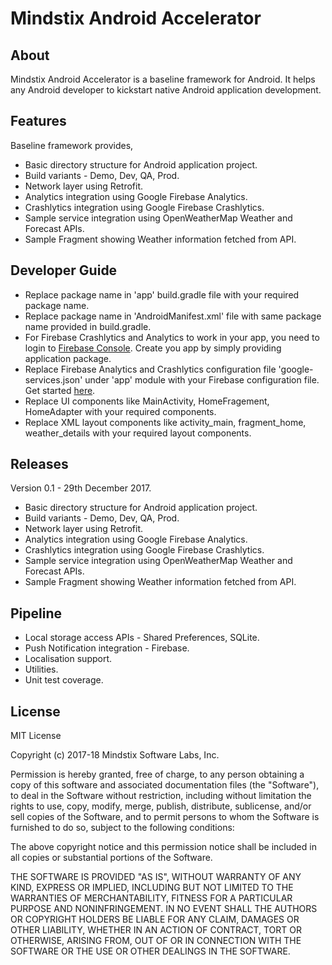 Mindstix Android Accelerator
============================

## About

Mindstix Android Accelerator is a baseline framework for Android. It helps any Android developer to kickstart native Android application development.

## Features

Baseline framework provides,

* Basic directory structure for Android application project.
* Build variants - Demo, Dev, QA, Prod.
* Network layer using Retrofit.
* Analytics integration using Google Firebase Analytics.
* Crashlytics integration using Google Firebase Crashlytics.
* Sample service integration using OpenWeatherMap Weather and Forecast APIs.
* Sample Fragment showing Weather information fetched from API.

## Developer Guide

* Replace package name in 'app' build.gradle file with your required package name.
* Replace package name in 'AndroidManifest.xml' file with same package name provided in build.gradle.
* For Firebase Crashlytics and Analytics to work in your app, you need to login to [Firebase Console][firebase-console]. Create you app by simply providing application package.
* Replace Firebase Analytics and Crashlytics configuration file 'google-services.json' under 'app' module with your Firebase configuration file. Get started [here][firebase-crashlytics].
* Replace UI components like MainActivity, HomeFragement, HomeAdapter with your required components.
* Replace XML layout components like activity_main, fragment_home, weather_details with your required layout components.

## Releases

Version 0.1 - 29th December 2017.

* Basic directory structure for Android application project.
* Build variants - Demo, Dev, QA, Prod.
* Network layer using Retrofit.
* Analytics integration using Google Firebase Analytics.
* Crashlytics integration using Google Firebase Crashlytics.
* Sample service integration using OpenWeatherMap Weather and Forecast APIs.
* Sample Fragment showing Weather information fetched from API.

## Pipeline

* Local storage access APIs - Shared Preferences, SQLite.
* Push Notification integration - Firebase.
* Localisation support.
* Utilities.
* Unit test coverage.

## License

MIT License

Copyright (c) 2017-18 Mindstix Software Labs, Inc.

Permission is hereby granted, free of charge, to any person obtaining a copy
of this software and associated documentation files (the "Software"), to deal
in the Software without restriction, including without limitation the rights
to use, copy, modify, merge, publish, distribute, sublicense, and/or sell
copies of the Software, and to permit persons to whom the Software is
furnished to do so, subject to the following conditions:

The above copyright notice and this permission notice shall be included in all
copies or substantial portions of the Software.

THE SOFTWARE IS PROVIDED "AS IS", WITHOUT WARRANTY OF ANY KIND, EXPRESS OR
IMPLIED, INCLUDING BUT NOT LIMITED TO THE WARRANTIES OF MERCHANTABILITY,
FITNESS FOR A PARTICULAR PURPOSE AND NONINFRINGEMENT. IN NO EVENT SHALL THE
AUTHORS OR COPYRIGHT HOLDERS BE LIABLE FOR ANY CLAIM, DAMAGES OR OTHER
LIABILITY, WHETHER IN AN ACTION OF CONTRACT, TORT OR OTHERWISE, ARISING FROM,
OUT OF OR IN CONNECTION WITH THE SOFTWARE OR THE USE OR OTHER DEALINGS IN THE
SOFTWARE.

[firebase-console]: https://firebase.google.com/console/
[firebase-crashlytics]: https://firebase.google.com/docs/crashlytics/

